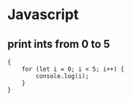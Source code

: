 # Javascript

## print ints from 0 to 5

```
{
    for (let i = 0; i < 5; i++) {
        console.log(i);
    }
}
```
